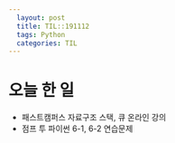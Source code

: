 ```yaml
---
  layout: post
  title: TIL::191112
  tags: Python
  categories: TIL
---
```


# 오늘 한 일
- 패스트캠퍼스 자료구조 스택, 큐 온라인 강의
- 점프 투 파이썬 6-1, 6-2 연습문제